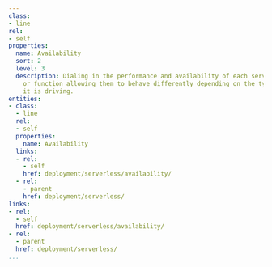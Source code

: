 ```yaml
---
class:
- line
rel:
- self
properties:
  name: Availability
  sort: 2
  level: 3
  description: Dialing in the performance and availability of each serverless script
    or function allowing them to behave differently depending on the type of service
    it is driving.
entities:
- class:
  - line
  rel:
  - self
  properties:
    name: Availability
  links:
  - rel:
    - self
    href: deployment/serverless/availability/
  - rel:
    - parent
    href: deployment/serverless/
links:
- rel:
  - self
  href: deployment/serverless/availability/
- rel:
  - parent
  href: deployment/serverless/
...
```

